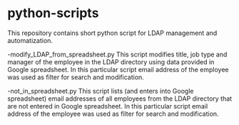 python-scripts
==============

This repository contains short python script for LDAP management and automatization. 

-modify_LDAP_from_spreadsheet.py
 This script modifies title, job type and manager of the employee in the LDAP directory
 using data provided in Google spreadsheet. In this particular script email address of the employee
 was used as filter for search and modification.

-not_in_spreadsheet.py
 This script lists (and enters into Google spreadsheet) email addresses of all employees
 from the LDAP directory that are not entered in Google spreadsheet. In this particular script
 email address of the employee was used as filter for search and modification.

